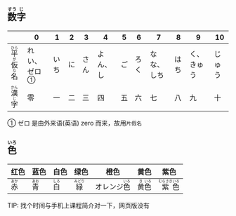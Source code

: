 ## <ruby><rb>数</rb><rt>すう</rt></ruby><ruby><rb>字</rb><rt>じ</rt></ruby>

|                                                              | 0                             | 1    | 2    | 3    | 4        | 5    | 6    | 7          | 8    | 9          | 10     |
| ------------------------------------------------------------ | ----------------------------- | ---- | ---- | ---- | -------- | ---- | ---- | ---------- | ---- | ---------- | ------ |
| <ruby>平<rt>ひら</rt></ruby><ruby><rb>仮</rb><rt>が</rt></ruby><ruby><rb>名</rb><rt>な</rt></ruby> | れい、<a>ゼロ</a><sup>①</sup> | いち | に   | さん | よん、し | ご   | ろく | なな、しち | はち | く、きゅう | じゅう |
| <ruby><rb>漢</rb><rt>かん</rt></ruby><ruby><rb>字</rb><rt>じ</rt></ruby> | 零                            | 一   | 二   | 三   | 四       | 五   | 六   | 七         | 八   | 九         | 十     |

① ゼロ 是由外来语(英语) zero 而来，故用`片假名`

## <ruby><rb>色</rb><rt>いろ</rt></ruby>

| 红色                                 | 蓝色                                 | 白色                                 | 绿色                                  | 橙色                                     | 黄色                                                                  | 紫色                                                                     |
| ---------------------------------- | ---------------------------------- | ---------------------------------- | ----------------------------------- | -------------------------------------- | ------------------------------------------------------------------- | ---------------------------------------------------------------------- |
| <ruby><rb>赤</rb><rt>あか</rt></ruby> | <ruby><rb>青</rb><rt>あお</rt></ruby> | <ruby><rb>白</rb><rt>しろ</rt></ruby> | <ruby><rb>緑</rb><rt>みどり</rt></ruby> | オレンジ<ruby><rb>色</rb><rt>いろ</rt></ruby> | <ruby><rb>黄</rb><rt>き</rt></ruby><ruby><rb>色</rb><rt>いろ</rt></ruby> | <ruby><rb>紫</rb><rt>むらさき</rt></ruby><ruby><rb>色</rb><rt>いろ</rt></ruby> |

TIP: 找个时间与手机上课程简介对一下，网页版没有
